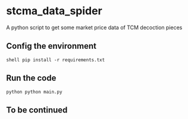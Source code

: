 # stcma_data_spider
A python script to get some market price data of TCM decoction pieces

## Config the environment

``shell
pip install -r requirements.txt
``
## Run the code
``python
python main.py
``
## To be continued
